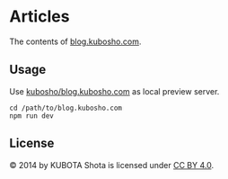 # Articles

The contents of [blog.kubosho.com](https://blog.kubosho.com).

## Usage

Use [kubosho/blog.kubosho.com](https://github.com/kubosho/blog.kubosho.com) as local preview server.

```shell
cd /path/to/blog.kubosho.com
npm run dev
```

## License

© 2014 by KUBOTA Shota is licensed under [CC BY 4.0](https://creativecommons.org/licenses/by/4.0/).

